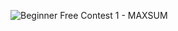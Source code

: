 ![Beginner Free Contest 1 - MAXSUM](https://github.com/VanHoang110802/Competitive_Programming/assets/108053955/1a75a146-6358-4ea1-af7e-2caafd02b454)
